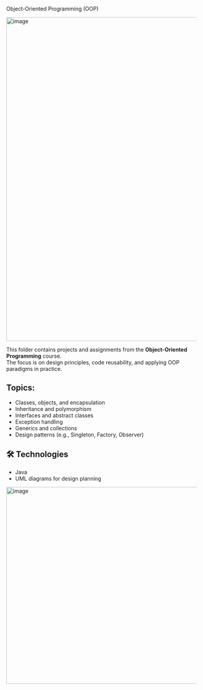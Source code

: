 Object-Oriented Programming (OOP)


<img width="923" height="856" alt="image" src="https://github.com/user-attachments/assets/28dd4eec-2c31-42a5-9f77-215f822447c5" />

This folder contains projects and assignments from the **Object-Oriented Programming** course.  
The focus is on design principles, code reusability, and applying OOP paradigms in practice.

## Topics:
- Classes, objects, and encapsulation  
- Inheritance and polymorphism  
- Interfaces and abstract classes  
- Exception handling  
- Generics and collections  
- Design patterns (e.g., Singleton, Factory, Observer)  

## 🛠️ Technologies
- Java
- UML diagrams for design planning  


<img width="895" height="520" alt="image" src="https://github.com/user-attachments/assets/78ca0666-92b7-4662-9add-f84318c7a800" />
